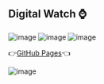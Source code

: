 ## Digital Watch ⌚

![image](https://img.shields.io/badge/HTML5-E34F26?style=for-the-badge&logo=html5&logoColor=white)
![image](https://img.shields.io/badge/CSS3-1572B6?style=for-the-badge&logo=css3&logoColor=white)
![image](https://img.shields.io/badge/JavaScript-323330?style=for-the-badge&logo=javascript&logoColor=F7DF1E)

👉<a href="https://larismaol.github.io/digital-watch/">GitHub Pages</a>👈

![image](https://user-images.githubusercontent.com/115597015/222473116-cf0117a1-b416-482b-9c0a-2bf669513324.png)

